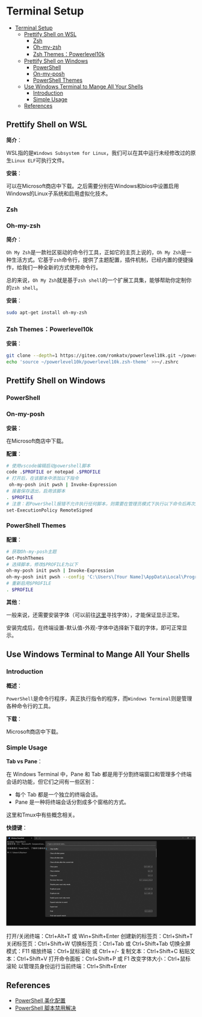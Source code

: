 # Terminal Setup

- [Terminal Setup](#terminal-setup)
  - [Prettify Shell on WSL](#prettify-shell-on-wsl)
    - [Zsh](#zsh)
    - [Oh-my-zsh](#oh-my-zsh)
    - [Zsh Themes：Powerlevel10k](#zsh-themespowerlevel10k)
  - [Prettify Shell on Windows](#prettify-shell-on-windows)
    - [PowerShell](#powershell)
    - [On-my-posh](#on-my-posh)
    - [PowerShell Themes](#powershell-themes)
  - [Use Windows Terminal to Mange All Your Shells](#use-windows-terminal-to-mange-all-your-shells)
    - [Introduction](#introduction)
    - [Simple Usage](#simple-usage)
  - [References](#references)

## Prettify Shell on WSL

**简介**：

WSL指的是`Windows Subsystem for Linux`，我们可以在其中运行未经修改过的原生`Linux ELF`可执行文件。

**安装**：

可以在Microsoft商店中下载。之后需要分别在Windows和bios中设置启用Windows的Linux子系统和启用虚拟化技术。

### Zsh

### Oh-my-zsh

**简介**：

`Oh My Zsh`是一款社区驱动的命令行工具，正如它的主页上说的，`Oh My Zsh`是一种生活方式。它基于`zsh`命令行，提供了主题配置，插件机制，已经内置的便捷操作，给我们一种全新的方式使用命令行。

总的来说，`Oh My Zsh`就是基于`zsh shell`的一个扩展工具集，能够帮助你定制你的`zsh shell`。

**安装**：

``` bash
sudo apt-get install oh-my-zsh
```

### Zsh Themes：Powerlevel10k

**安装**：

``` bash
git clone --depth=1 https://gitee.com/romkatv/powerlevel10k.git ~/powerlevel10k
echo 'source ~/powerlevel10k/powerlevel10k.zsh-theme' >>~/.zshrc
```

## Prettify Shell on Windows

### PowerShell

### On-my-posh

**安装**：

在Microsoft商店中下载。

**配置**：

``` bash
# 使用vscode编辑启动powershell脚本
code .$PROFILE or notepad .$PROFILE
# 打开后，在该脚本中添加以下指令
 oh-my-posh init pwsh | Invoke-Expression
# 接着保存退出，启用该脚本
. $PROFILE
# 注意：若PowerShell报错不允许执行任何脚本，则需要在管理员模式下执行以下命令后再次启用$PROFILE
set-ExecutionPolicy RemoteSigned
```

### PowerShell Themes

**配置**：

``` bash
# 获取Oh-my-posh主题
Get-PoshThemes
# 选择脚本，修改$PROFILE为以下
oh-my-posh init pwsh | Invoke-Expression
oh-my-posh init pwsh --config 'C:\Users\[Your Name]\AppData\Local\Programs\oh-my-posh\themes\[Theme Name].omp.json'| Invoke-Expression
# 重新启用$PROFILE
. $PROFILE
```

**其他**：

一般来说，还需要安装字体（可以前往[这里](https://www.nerdfonts.com/)寻找字体），才能保证显示正常。

安装完成后，在终端设置-默认值-外观-字体中选择新下载的字体，即可正常显示。

## Use Windows Terminal to Mange All Your Shells

### Introduction

**概述**：

`PowerShell`是命令行程序，真正执行指令的程序，而`Windows Terminal`则是管理各种命令行的工具。

**下载**：

Microsoft商店中下载。

### Simple Usage

**Tab vs Pane**：

在 Windows Terminal 中，Pane 和 Tab 都是用于分割终端窗口和管理多个终端会话的功能，但它们之间有一些区别：

- 每个 Tab 都是一个独立的终端会话。
- Pane 是一种将终端会话分割成多个窗格的方式。

这里和Tmux中有些概念相关。

**快捷键**：

![windows_terminal](../img/windows_terminal.png)

打开/关闭终端：Ctrl+Alt+T 或 Win+Shift+Enter
创建新的标签页：Ctrl+Shift+T
关闭标签页：Ctrl+Shift+W
切换标签页：Ctrl+Tab 或 Ctrl+Shift+Tab
切换全屏模式：F11
缩放终端：Ctrl+鼠标滚轮 或 Ctrl++/-
复制文本：Ctrl+Shift+C
粘贴文本：Ctrl+Shift+V
打开命令面板：Ctrl+Shift+P 或 F1
改变字体大小：Ctrl+鼠标滚轮
以管理员身份运行当前终端：Ctrl+Shift+Enter

## References

- [PowerShell 美化配置](https://blog.csdn.net/qq_33618417/article/details/126856501)
- [PowerShell 脚本禁用解决](https://blog.csdn.net/llf_cloud/article/details/81069099)
